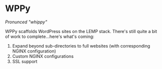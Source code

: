 WPPy
====

_Pronunced "whippy"_

WPPy scaffolds WordPress sites on the LEMP stack. There's still quite a
bit of work to complete...here's what's coming:

1. Expand beyond sub-directories to full websites (with corresponding NGINX configuration)
1. Custom NGINX configurations
1. SSL support


